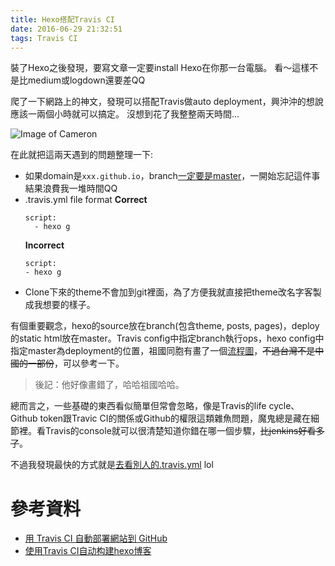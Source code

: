 ```yaml
---
title: Hexo搭配Travis CI
date: 2016-06-29 21:32:51
tags: Travis CI
---
```


裝了Hexo之後發現，要寫文章一定要install Hexo在你那一台電腦。
看～這樣不是比medium或logdown還要差QQ

爬了一下網路上的神文，發現可以搭配Travis做auto deployment，興沖沖的想說應該一兩個小時就可以搞定。
沒想到花了我整整兩天時間...
<!--more-->
![Image of Cameron](http://i.imgur.com/qNlwBOL.gif)

在此就把這兩天遇到的問題整理一下:
- 如果domain是`xxx.github.io`，branch[一定要是master](https://help.github.com/articles/user-organization-and-project-pages/)，一開始忘記這件事結果浪費我一堆時間QQ
- .travis.yml file format
  **Correct**
  ```
  script:
    - hexo g
  ```
  **Incorrect**
  ```
  script:
  - hexo g
  ```
- Clone下來的theme不會加到git裡面，為了方便我就直接把theme改名字客製成我想要的樣子。

有個重要觀念，hexo的source放在branch(包含theme, posts, pages)，deploy的static html放在master。Travis config中指定branch執行ops，hexo config中指定master為deployment的位置，祖國同胞有畫了一個[流程圖](http://magicse7en.github.io/img/travis-ci-work-flow.png)，~~不過台灣不是中國的一部份~~，可以參考一下。
> 後記：他好像畫錯了，哈哈祖國哈哈。

總而言之，一些基礎的東西看似簡單但常會忽略，像是Travis的life cycle、Github token跟Travic CI的關係或Github的權限這類雜魚問題，魔鬼總是藏在細節裡。看Travis的console就可以很清楚知道你錯在哪一個步驟，~~比jenkins好看多了~~。

不過我發現最快的方式就是[去看別人的.travis.yml](https://github.com/boogoofrog/boogoofrog.github.io/blob/hexo-source/.travis.yml) lol

# 參考資料
- [用 Travis CI 自動部署網站到 GitHub](https://zespia.tw/blog/2015/01/21/continuous-deployment-to-github-with-travis/)
- [使用Travis CI自动构建hexo博客](http://magicse7en.github.io/2016/03/27/travis-ci-auto-deploy-hexo-github/)
